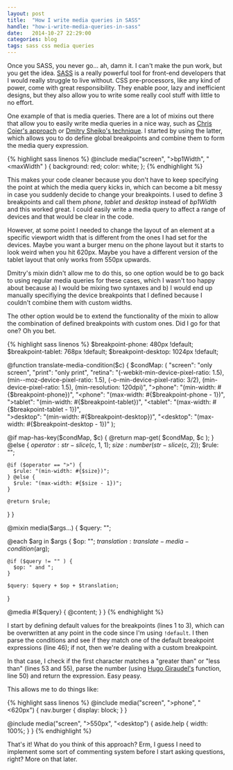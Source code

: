 ```yaml
---
layout: post
title:  "How I write media queries in SASS"
handle: "how-i-write-media-queries-in-sass"
date:   2014-10-27 22:29:00
categories: blog
tags: sass css media queries
---
```

Once you SASS, you never go... ah, damn it. I can't make the pun work, but you get the idea. [SASS](http://sass-lang.com/) is a really powerful tool for front-end developers that I would really struggle to live without. CSS pre-processors, like any kind of power, come with great responsibility. They enable poor, lazy and inefficient designs, but they also allow you to write some really cool stuff with little to no effort.<!--more-->

One example of that is media queries. There are a lot of mixins out there that allow you to easily write media queries in a nice way, such as [Chris Coier's approach](http://css-tricks.com/conditional-media-query-mixins/) or [Dmitry Sheiko's technique](http://codepen.io/dsheiko/pen/KeLGy). I started by using the latter, which allows you to do define global breakpoints and combine them to form the media query expression.

{% highlight sass linenos %}
@include media("screen", ">bp1Width", "<maxWidth" ) {
  background: red;
  color: white;
};
{% endhighlight %}

This makes your code cleaner because you don't have to keep specifying the point at which the media query kicks in, which can become a bit messy in case you suddenly decide to change your breakpoints. I used to define 3 breakpoints and call them _phone_, _tablet_ and _desktop_ instead of _bp1Width_ and this worked great. I could easily write a media query to affect a range of devices and that would be clear in the code.

However, at some point I needed to change the layout of an element at a specific viewport width that is different from the ones I had set for the devices. Maybe you want a burger menu on the phone layout but it starts to look weird when you hit 620px. Maybe you have a different version of the tablet layout that only works from 550px upwards.

Dmitry's mixin didn't allow me to do this, so one option would be to go back to using regular media queries for these cases, which I wasn't too happy about because a) I would be mixing two syntaxes and b) I would end up manually specifiying the device breakpoints that I defined because I couldn't combine them with custom widths.

The other option would be to extend the functionality of the mixin to allow the combination of defined breakpoints with custom ones. Did I go for that one? Oh you bet.

{% highlight sass linenos %}
$breakpoint-phone: 480px !default;
$breakpoint-tablet: 768px !default;
$breakpoint-desktop: 1024px !default;

@function translate-media-condition($c) {
  $condMap: (
    "screen": "only screen",
    "print": "only print",
    "retina": "(-webkit-min-device-pixel-ratio: 1.5), (min--moz-device-pixel-ratio: 1.5), (-o-min-device-pixel-ratio: 3/2), (min-device-pixel-ratio: 1.5), (min-resolution: 120dpi)",
    ">phone": "(min-width: #{$breakpoint-phone})",
    "<phone": "(max-width: #{$breakpoint-phone - 1})",        
    ">tablet": "(min-width: #{$breakpoint-tablet})",
    "<tablet": "(max-width: #{$breakpoint-tablet - 1})",    
    ">desktop": "(min-width: #{$breakpoint-desktop})",
    "<desktop": "(max-width: #{$breakpoint-desktop - 1})"
  );
  
  @if map-has-key($condMap, $c) {
    @return map-get( $condMap, $c );
  } @else {
    $operator: str-slice($c, 1, 1);
    $size: number(str-slice($c, 2));
    $rule: "";

    @if ($operator == ">") {
      $rule: "(min-width: #{$size})";
    } @else {
      $rule: "(max-width: #{$size - 1})";
    }

    @return $rule;
  }
}

@mixin media($args...) {
  $query: "";
  
  @each $arg in $args {
    $op: "";
    $translation: translate-media-condition($arg);
    
    @if ($query != "" ) {
      $op: " and ";
    }

    $query: $query + $op + $translation;
  }

  @media #{$query}  { @content; }
}
{% endhighlight %}

I start by defining default values for the breakpoints (lines 1 to 3), which can be overwritten at any point in the code since I'm using `!default`. I then parse the conditions and see if they match one of the default breakpoint expressions (line 46); if not, then we're dealing with a custom breakpoint.

In that case, I check if the first character matches a "greater than" or "less than" (lines 53 and 55), parse the number (using [Hugo Giraudel's](http://hugogiraudel.com/2014/01/15/sass-string-to-number/) function, line 50) and return the expression. Easy peasy.

This allows me to do things like:

{% highlight sass linenos %}
@include media("screen", ">phone", "<620px") {
  nav.burger {
    display: block;
  }
}

@include media("screen", ">550px", "<desktop") {
  aside.help {
    width: 100%;
  }
}
{% endhighlight %}

That's it! What do you think of this approach? Erm, I guess I need to implement some sort of commenting system before I start asking questions, right? More on that later.<!--tomb-->